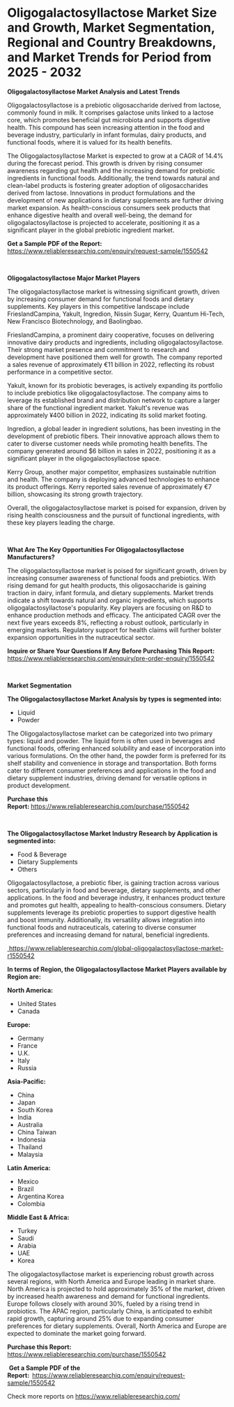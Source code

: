 <p><h1>Oligogalactosyllactose Market Size and Growth, Market Segmentation, Regional and Country Breakdowns, and Market Trends for Period from 2025 -  2032</h1></p><p><strong>Oligogalactosyllactose Market Analysis and Latest Trends</strong></p>
<p><p>Oligogalactosyllactose is a prebiotic oligosaccharide derived from lactose, commonly found in milk. It comprises galactose units linked to a lactose core, which promotes beneficial gut microbiota and supports digestive health. This compound has seen increasing attention in the food and beverage industry, particularly in infant formulas, dairy products, and functional foods, where it is valued for its health benefits.</p><p>The Oligogalactosyllactose Market is expected to grow at a CAGR of 14.4% during the forecast period. This growth is driven by rising consumer awareness regarding gut health and the increasing demand for prebiotic ingredients in functional foods. Additionally, the trend towards natural and clean-label products is fostering greater adoption of oligosaccharides derived from lactose. Innovations in product formulations and the development of new applications in dietary supplements are further driving market expansion. As health-conscious consumers seek products that enhance digestive health and overall well-being, the demand for oligogalactosyllactose is projected to accelerate, positioning it as a significant player in the global prebiotic ingredient market.</p></p>
<p><strong>Get a Sample PDF of the Report:&nbsp;</strong> <a href="https://www.reliableresearchiq.com/enquiry/request-sample/1550542?utm_campaign=2309&utm_medium=2&utm_source=Github&utm_content=ia&utm_term=15022025&utm_id=oligogalactosyllactose">https://www.reliableresearchiq.com/enquiry/request-sample/1550542</a></p>
<p>&nbsp;</p>
<p><strong>Oligogalactosyllactose Major Market Players</strong></p>
<p><p>The oligogalactosyllactose market is witnessing significant growth, driven by increasing consumer demand for functional foods and dietary supplements. Key players in this competitive landscape include FrieslandCampina, Yakult, Ingredion, Nissin Sugar, Kerry, Quantum Hi-Tech, New Francisco Biotechnology, and Baolingbao.</p><p>FrieslandCampina, a prominent dairy cooperative, focuses on delivering innovative dairy products and ingredients, including oligogalactosyllactose. Their strong market presence and commitment to research and development have positioned them well for growth. The company reported a sales revenue of approximately €11 billion in 2022, reflecting its robust performance in a competitive sector.</p><p>Yakult, known for its probiotic beverages, is actively expanding its portfolio to include prebiotics like oligogalactosyllactose. The company aims to leverage its established brand and distribution network to capture a larger share of the functional ingredient market. Yakult's revenue was approximately ¥400 billion in 2022, indicating its solid market footing.</p><p>Ingredion, a global leader in ingredient solutions, has been investing in the development of prebiotic fibers. Their innovative approach allows them to cater to diverse customer needs while promoting health benefits. The company generated around $6 billion in sales in 2022, positioning it as a significant player in the oligogalactosyllactose space.</p><p>Kerry Group, another major competitor, emphasizes sustainable nutrition and health. The company is deploying advanced technologies to enhance its product offerings. Kerry reported sales revenue of approximately €7 billion, showcasing its strong growth trajectory.</p><p>Overall, the oligogalactosyllactose market is poised for expansion, driven by rising health consciousness and the pursuit of functional ingredients, with these key players leading the charge.</p></p>
<p>&nbsp;</p>
<p><strong>What Are The Key Opportunities For Oligogalactosyllactose Manufacturers?</strong></p>
<p><p>The oligogalactosyllactose market is poised for significant growth, driven by increasing consumer awareness of functional foods and prebiotics. With rising demand for gut health products, this oligosaccharide is gaining traction in dairy, infant formula, and dietary supplements. Market trends indicate a shift towards natural and organic ingredients, which supports oligogalactosyllactose's popularity. Key players are focusing on R&D to enhance production methods and efficacy. The anticipated CAGR over the next five years exceeds 8%, reflecting a robust outlook, particularly in emerging markets. Regulatory support for health claims will further bolster expansion opportunities in the nutraceutical sector.</p></p>
<p><strong>Inquire or Share Your Questions If Any Before Purchasing This Report:</strong> <a href="https://www.reliableresearchiq.com/enquiry/pre-order-enquiry/1550542?utm_campaign=2309&utm_medium=2&utm_source=Github&utm_content=ia&utm_term=15022025&utm_id=oligogalactosyllactose">https://www.reliableresearchiq.com/enquiry/pre-order-enquiry/1550542</a></p>
<p>&nbsp;</p>
<p><strong>Market Segmentation</strong></p>
<p><strong>The Oligogalactosyllactose Market Analysis by types is segmented into:</strong></p>
<p><ul><li>Liquid</li><li>Powder</li></ul></p>
<p><p>The Oligogalactosyllactose market can be categorized into two primary types: liquid and powder. The liquid form is often used in beverages and functional foods, offering enhanced solubility and ease of incorporation into various formulations. On the other hand, the powder form is preferred for its shelf stability and convenience in storage and transportation. Both forms cater to different consumer preferences and applications in the food and dietary supplement industries, driving demand for versatile options in product development.</p></p>
<p><strong>Purchase this Report:&nbsp;</strong><a href="https://www.reliableresearchiq.com/purchase/1550542?utm_campaign=2309&utm_medium=2&utm_source=Github&utm_content=ia&utm_term=15022025&utm_id=oligogalactosyllactose">https://www.reliableresearchiq.com/purchase/1550542</a></p>
<p>&nbsp;</p>
<p><strong>The Oligogalactosyllactose Market Industry Research by Application is segmented into:</strong></p>
<p><ul><li>Food & Beverage</li><li>Dietary Supplements</li><li>Others</li></ul></p>
<p><p>Oligogalactosyllactose, a prebiotic fiber, is gaining traction across various sectors, particularly in food and beverage, dietary supplements, and other applications. In the food and beverage industry, it enhances product texture and promotes gut health, appealing to health-conscious consumers. Dietary supplements leverage its prebiotic properties to support digestive health and boost immunity. Additionally, its versatility allows integration into functional foods and nutraceuticals, catering to diverse consumer preferences and increasing demand for natural, beneficial ingredients.</p></p>
<p><a href="https://www.reliableresearchiq.com/global-oligogalactosyllactose-market-r1550542?utm_campaign=2309&utm_medium=2&utm_source=Github&utm_content=ia&utm_term=15022025&utm_id=oligogalactosyllactose">&nbsp;https://www.reliableresearchiq.com/global-oligogalactosyllactose-market-r1550542</a></p>
<p><strong>In terms of Region, the Oligogalactosyllactose Market Players available by Region are:</strong></p>
<p>
    <p> <strong> North America: </strong>
        <ul>
            <li>United States</li>
            <li>Canada</li>
        </ul>
        </p> 
    <p> <strong> Europe: </strong>
        <ul>
            <li>Germany</li>
            <li>France</li>
            <li>U.K.</li>
            <li>Italy</li>
            <li>Russia</li>
        </ul>
        </p> 
    <p> <strong> Asia-Pacific: </strong>
        <ul>
            <li>China</li>
            <li>Japan</li>
            <li>South Korea</li>
            <li>India</li>
            <li>Australia</li>
            <li>China Taiwan</li>
            <li>Indonesia</li>
            <li>Thailand</li>
            <li>Malaysia</li>
        </ul>
        </p> 
    <p> <strong> Latin America: </strong>
        <ul>
            <li>Mexico</li>
            <li>Brazil</li>
            <li>Argentina Korea</li>
            <li>Colombia</li>
        </ul>
        </p> 
    <p> <strong> Middle East & Africa: </strong>
        <ul>
            <li>Turkey</li>
            <li>Saudi</li>
            <li>Arabia</li>
            <li>UAE</li>
            <li>Korea</li>
        </ul>
    </p>
    </p>
<p><p>The oligogalactosyllactose market is experiencing robust growth across several regions, with North America and Europe leading in market share. North America is projected to hold approximately 35% of the market, driven by increased health awareness and demand for functional ingredients. Europe follows closely with around 30%, fueled by a rising trend in probiotics. The APAC region, particularly China, is anticipated to exhibit rapid growth, capturing around 25% due to expanding consumer preferences for dietary supplements. Overall, North America and Europe are expected to dominate the market going forward.</p></p>
<p><strong>Purchase this Report: </strong><a href="https://www.reliableresearchiq.com/purchase/1550542?utm_campaign=2309&utm_medium=2&utm_source=Github&utm_content=ia&utm_term=15022025&utm_id=oligogalactosyllactose">https://www.reliableresearchiq.com/purchase/1550542</a></p>
<p>&nbsp;<strong>Get a Sample PDF of the Report:&nbsp;&nbsp;</strong><a href="https://www.reliableresearchiq.com/enquiry/request-sample/1550542?utm_campaign=2309&utm_medium=2&utm_source=Github&utm_content=ia&utm_term=15022025&utm_id=oligogalactosyllactose">https://www.reliableresearchiq.com/enquiry/request-sample/1550542</a></p>
<p><strong></strong></p>
<p>Check more reports on <a href="https://www.reliableresearchiq.com/?utm_campaign=2309&utm_medium=2&utm_source=Github&utm_content=ia&utm_term=15022025&utm_id=oligogalactosyllactose">https://www.reliableresearchiq.com/</a></p>